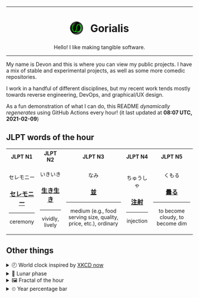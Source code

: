 ***

<h1 align="center">
<sub>
    <img src="readme/resources/avatar.png" height="36">
</sub>
&nbsp;
Gorialis
</h1>
<p align="center">
Hello! I like making tangible software.
</p>

***

My name is Devon and this is where you can view my public projects. I have a mix of stable and experimental projects, as well as some more comedic repositories.

I work in a handful of different disciplines, but my recent work tends mostly towards reverse engineering, DevOps, and graphical/UX design.

As a fun demonstration of what I can do, this README *dynamically regenerates* using GitHub Actions every hour! (it last updated at **08:07 UTC, 2021-02-09**)

<h2>JLPT words of the hour</h2>
<table>
    <tr>
        <th>JLPT N1</th>
        <th>JLPT N2</th>
        <th>JLPT N3</th>
        <th>JLPT N4</th>
        <th>JLPT N5</th>
    </tr>
    <tr>
        <td>
            <p align="center">セレモニー</p>
            <h3 align="center"><b><a href="https://jisho.org/search/%E3%82%BB%E3%83%AC%E3%83%A2%E3%83%8B%E3%83%BC">セレモニー</a></b></h3>
            <hr>
            <p align="center">ceremony</p>
        </td>
        <td>
            <p align="center">いきいき</p>
            <h3 align="center"><b><a href="https://jisho.org/search/%E7%94%9F%E3%81%8D%E7%94%9F%E3%81%8D">生き生き</a></b></h3>
            <hr>
            <p align="center">vividly,<wbr> lively</p>
        </td>
        <td>
            <p align="center">なみ</p>
            <h3 align="center"><b><a href="https://jisho.org/search/%E4%B8%A6">並</a></b></h3>
            <hr>
            <p align="center">medium (e.g.,<wbr> food serving size,<wbr> quality,<wbr> price,<wbr> etc.),<wbr> ordinary</p>
        </td>
        <td>
            <p align="center">ちゅうしゃ</p>
            <h3 align="center"><b><a href="https://jisho.org/search/%E6%B3%A8%E5%B0%84">注射</a></b></h3>
            <hr>
            <p align="center">injection</p>
        </td>
        <td>
            <p align="center">くもる</p>
            <h3 align="center"><b><a href="https://jisho.org/search/%E6%9B%87%E3%82%8B">曇る</a></b></h3>
            <hr>
            <p align="center">to become cloudy,<wbr> to become dim</p>
        </td>
    </tr>
</table>

<h2>Other things</h2>
<details>
<summary>🕗  World clock inspired by <a href="https://xkcd.com/now">XKCD now</a></summary>

> <img src="generated/now.png" width="512">

</details>
<details>
<summary>🌙 Lunar phase</summary>

The moon is approximately 93.91% through its phase ().

</details>
<details>
<summary>&#x1f5bc; Fractal of the hour</summary>

> <img src="generated/fractal.png" width="512">

</details>
<details>
<summary>&#x23f2; Year percentage bar</summary>
<pre><code>2021 [██▁▁▁▁▁▁▁▁▁▁▁▁▁▁▁▁▁▁] 10.78%</code></pre>
</details>
